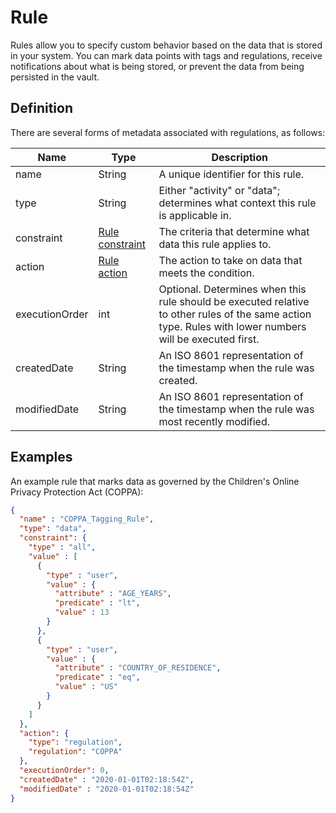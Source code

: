 # Rule

Rules allow you to specify custom behavior based on the data that is stored in your system. You can mark data points with tags and regulations, receive notifications about what is being stored, or prevent the data from being persisted in the vault.

## Definition

There are several forms of metadata associated with regulations, as follows:

|Name |Type |Description|
|-----|-----|-----------|
|name|String|A unique identifier for this rule.|
|type|String|Either "activity" or "data"; determines what context this rule is applicable in.|
|constraint|[Rule constraint](/tutorials/rules#json-format-of-constraints)|The criteria that determine what data this rule applies to.|
|action|[Rule action](/tutorials/rules#json-format-of-actions)|The action to take on data that meets the condition.|
|executionOrder|int|Optional. Determines when this rule should be executed relative to other rules of the same action type. Rules with lower numbers will be executed first.|
|createdDate|String|An ISO 8601 representation of the timestamp when the rule was created.|
|modifiedDate|String|An ISO 8601 representation of the timestamp when the rule was most recently modified.|

## Examples

An example rule that marks data as governed by the Children's Online Privacy Protection Act (COPPA):

```json
{
  "name" : "COPPA_Tagging_Rule",
  "type": "data",
  "constraint": {
    "type" : "all",
    "value" : [
      {
        "type" : "user",
        "value" : {
          "attribute" : "AGE_YEARS",
          "predicate" : "lt",
          "value" : 13
        }
      },
      {
        "type" : "user",
        "value" : {
          "attribute" : "COUNTRY_OF_RESIDENCE",
          "predicate" : "eq",
          "value" : "US"
        }
      }
    ]
  },
  "action": {
    "type": "regulation",
    "regulation": "COPPA"
  },
  "executionOrder": 0,
  "createdDate" : "2020-01-01T02:18:54Z",
  "modifiedDate" : "2020-01-01T02:18:54Z"
}
```

